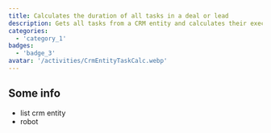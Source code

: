 ```yaml
---
title: Calculates the duration of all tasks in a deal or lead
description: Gets all tasks from a CRM entity and calculates their execution time
categories: 
  - 'category_1'
badges: 
  - 'badge_3'
avatar: '/activities/CrmEntityTaskCalc.webp'
---
```

## Some info
- list crm entity
- robot
